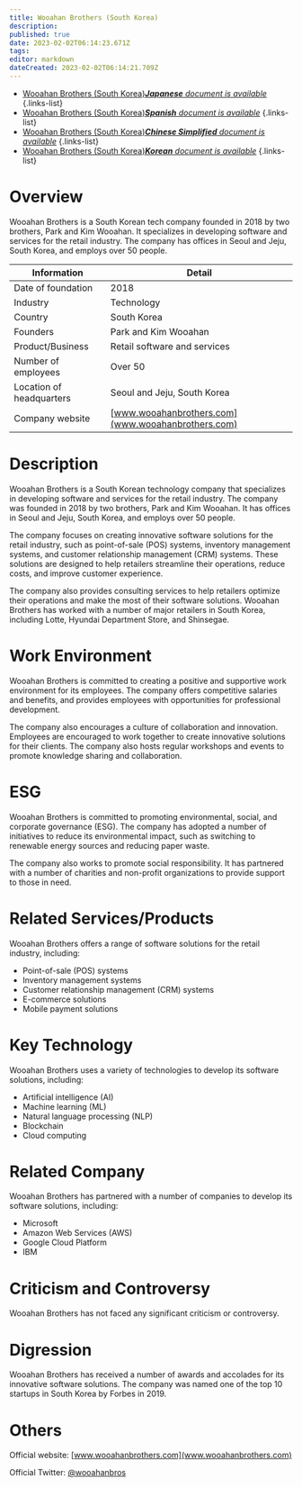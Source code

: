 ```yaml
---
title: Wooahan Brothers (South Korea)
description: 
published: true
date: 2023-02-02T06:14:23.671Z
tags: 
editor: markdown
dateCreated: 2023-02-02T06:14:21.709Z
---
```


- [Wooahan Brothers (South Korea)***Japanese** document is available*](/ja/Knowledge-base/Dictionary/Company/wooahan-brothers-south-korea)
{.links-list}
- [Wooahan Brothers (South Korea)***Spanish** document is available*](/es/Knowledge-base/Dictionary/Company/wooahan-brothers-south-korea)
{.links-list}
- [Wooahan Brothers (South Korea)***Chinese Simplified** document is available*](/zh/Knowledge-base/Dictionary/Company/wooahan-brothers-south-korea)
{.links-list}
- [Wooahan Brothers (South Korea)***Korean** document is available*](/ko/Knowledge-base/Dictionary/Company/wooahan-brothers-south-korea)
{.links-list}


# Overview

Wooahan Brothers is a South Korean tech company founded in 2018 by two brothers, Park and Kim Wooahan. It specializes in developing software and services for the retail industry. The company has offices in Seoul and Jeju, South Korea, and employs over 50 people.

| Information | Detail |
|-------------|--------|
| Date of foundation | 2018 |
| Industry | Technology |
| Country | South Korea |
| Founders | Park and Kim Wooahan |
| Product/Business | Retail software and services |
| Number of employees | Over 50 |
| Location of headquarters | Seoul and Jeju, South Korea |
| Company website | [www.wooahanbrothers.com](www.wooahanbrothers.com) |

# Description

Wooahan Brothers is a South Korean technology company that specializes in developing software and services for the retail industry. The company was founded in 2018 by two brothers, Park and Kim Wooahan. It has offices in Seoul and Jeju, South Korea, and employs over 50 people.

The company focuses on creating innovative software solutions for the retail industry, such as point-of-sale (POS) systems, inventory management systems, and customer relationship management (CRM) systems. These solutions are designed to help retailers streamline their operations, reduce costs, and improve customer experience.

The company also provides consulting services to help retailers optimize their operations and make the most of their software solutions. Wooahan Brothers has worked with a number of major retailers in South Korea, including Lotte, Hyundai Department Store, and Shinsegae.

# Work Environment

Wooahan Brothers is committed to creating a positive and supportive work environment for its employees. The company offers competitive salaries and benefits, and provides employees with opportunities for professional development.

The company also encourages a culture of collaboration and innovation. Employees are encouraged to work together to create innovative solutions for their clients. The company also hosts regular workshops and events to promote knowledge sharing and collaboration.

# ESG

Wooahan Brothers is committed to promoting environmental, social, and corporate governance (ESG). The company has adopted a number of initiatives to reduce its environmental impact, such as switching to renewable energy sources and reducing paper waste.

The company also works to promote social responsibility. It has partnered with a number of charities and non-profit organizations to provide support to those in need.

# Related Services/Products

Wooahan Brothers offers a range of software solutions for the retail industry, including:

- Point-of-sale (POS) systems
- Inventory management systems
- Customer relationship management (CRM) systems
- E-commerce solutions
- Mobile payment solutions

# Key Technology

Wooahan Brothers uses a variety of technologies to develop its software solutions, including:

- Artificial intelligence (AI)
- Machine learning (ML)
- Natural language processing (NLP)
- Blockchain
- Cloud computing

# Related Company

Wooahan Brothers has partnered with a number of companies to develop its software solutions, including:

- Microsoft
- Amazon Web Services (AWS)
- Google Cloud Platform
- IBM

# Criticism and Controversy

Wooahan Brothers has not faced any significant criticism or controversy.

# Digression

Wooahan Brothers has received a number of awards and accolades for its innovative software solutions. The company was named one of the top 10 startups in South Korea by Forbes in 2019.

# Others

Official website: [www.wooahanbrothers.com](www.wooahanbrothers.com)

Official Twitter: [@wooahanbros](https://twitter.com/wooahanbros)